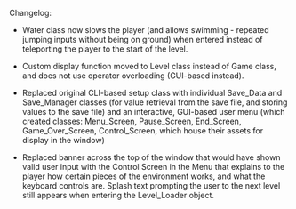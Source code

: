 Changelog:
- Water class now slows the player (and allows swimming - repeated jumping inputs without being on ground) when entered instead of teleporting the player to the start of the level.

- Custom display function moved to Level class instead of Game class, and does not use operator overloading (GUI-based instead).

- Replaced original CLI-based setup class with individual Save_Data and Save_Manager classes (for value retrieval from the save file, and storing values to the save file) and an interactive, GUI-based user menu (which created classes: Menu_Screen, Pause_Screen, End_Screen, 
Game_Over_Screen, Control_Screen, which house their assets for display in the window)

- Replaced banner across the top of the window that would have shown valid user input with the Control Screen in the Menu that explains to the player how certain pieces of the environment works, and what the keyboard controls are. Splash text prompting the user to the next level still appears when entering the Level_Loader object.